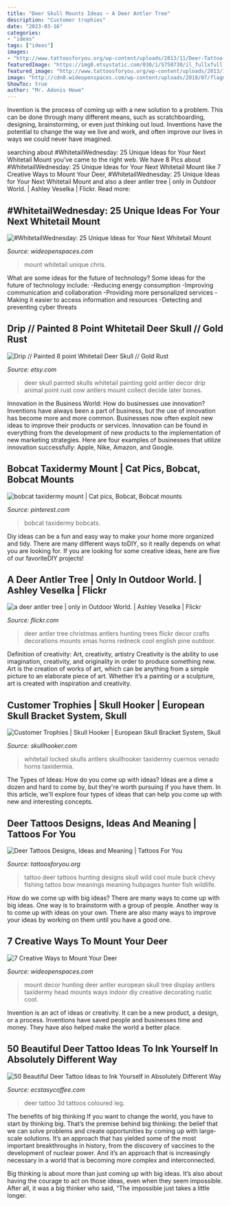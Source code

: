 ```yaml
---
title: "Deer Skull Mounts Ideas ~ A Deer Antler Tree"
description: "Customer trophies"
date: "2023-03-16"
categories:
- "ideas"
tags: ["ideas"]
images:
- "http://www.tattoosforyou.org/wp-content/uploads/2013/11/Deer-Tattoo-Designs.jpg"
featuredImage: "https://img0.etsystatic.com/030/1/5758730/il_fullxfull.543747258_89el.jpg"
featured_image: "http://www.tattoosforyou.org/wp-content/uploads/2013/11/Deer-Tattoo-Designs.jpg"
image: "http://cdn0.wideopenspaces.com/wp-content/uploads/2018/07/flagmount1.jpg"
ShowToc: true
author: "Mr. Adonis Howe"
---
```



Invention is the process of coming up with a new solution to a problem. This can be done through many different means, such as scratchboarding, designing, brainstorming, or even just thinking out loud. Inventions have the potential to change the way we live and work, and often improve our lives in ways we could never have imagined.

	

		
searching about #WhitetailWednesday: 25 Unique Ideas for Your Next Whitetail Mount you've came to the right web. We have 8 Pics about #WhitetailWednesday: 25 Unique Ideas for Your Next Whitetail Mount like 7 Creative Ways to Mount Your Deer, #WhitetailWednesday: 25 Unique Ideas for Your Next Whitetail Mount and also a deer antler tree | only in Outdoor World. | Ashley Veselka | Flickr. Read more:
		
    
## #WhitetailWednesday: 25 Unique Ideas For Your Next Whitetail Mount

<img loading=lazy src="http://cdn0.wideopenspaces.com/wp-content/uploads/2018/07/flagmount1.jpg" onerror="this.onerror=null;this.src='https://tse2.mm.bing.net/th?id=OIP.tlSQ87cMuM9by5vPiKxDFgHaJ9&amp;pid=15.1';" alt="#WhitetailWednesday: 25 Unique Ideas for Your Next Whitetail Mount">

_Source: wideopenspaces.com_

>mount whitetail unique chris. 

	

What are some ideas for the future of technology?
Some ideas for the future of technology include: 
-Reducing energy consumption 
-Improving communication and collaboration 
-Providing more personalized services 
-Making it easier to access information and resources 
-Detecting and preventing cyber threats

    
## Drip // Painted 8 Point Whitetail Deer Skull // Gold Rust

<img loading=lazy src="https://img0.etsystatic.com/030/1/5758730/il_fullxfull.543747258_89el.jpg" onerror="this.onerror=null;this.src='https://tse1.mm.bing.net/th?id=OIP.UW1_rkIG3Xo5r3an05aIEQHaLJ&amp;pid=15.1';" alt="Drip // Painted 8 point Whitetail Deer Skull // Gold Rust">

_Source: etsy.com_

>deer skull painted skulls whitetail painting gold antler decor drip animal point rust cow antlers mount collect decide later bones. 

	

Innovation in the Business World: How do businesses use innovation?
Inventions have always been a part of business, but the use of innovation has become more and more common. Businesses now often exploit new ideas to improve their products or services. Innovation can be found in everything from the development of new products to the implementation of new marketing strategies. Here are four examples of businesses that utilize innovation successfully: Apple, Nike, Amazon, and Google.

    
## Bobcat Taxidermy Mount | Cat Pics, Bobcat, Bobcat Mounts

<img loading=lazy src="https://i.pinimg.com/736x/00/62/29/00622947238fb3daca1291a28029f1fb.jpg" onerror="this.onerror=null;this.src='https://tse3.mm.bing.net/th?id=OIP._HgRCdV8ijzuk6cigIKHjAHaFX&amp;pid=15.1';" alt="bobcat taxidermy mount | Cat pics, Bobcat, Bobcat mounts">

_Source: pinterest.com_

>bobcat taxidermy bobcats. 

	

Diy ideas can be a fun and easy way to make your home more organized and tidy. There are many different ways toDIY, so it really depends on what you are looking for. If you are looking for some creative ideas, here are five of our favoriteDIY projects!

    
## A Deer Antler Tree | Only In Outdoor World. | Ashley Veselka | Flickr

<img loading=lazy src="https://c2.staticflickr.com/4/3376/3292141470_c761bccef4_b.jpg" onerror="this.onerror=null;this.src='https://tse3.mm.bing.net/th?id=OIP.9RzwZ4LRGL5Igm7FyA0zbgHaJ4&amp;pid=15.1';" alt="a deer antler tree | only in Outdoor World. | Ashley Veselka | Flickr">

_Source: flickr.com_

>deer antler tree christmas antlers hunting trees flickr decor crafts decorations mounts xmas horns redneck cool english pine outdoor. 

	

Definition of creativity: Art, creativity, artistry
Creativity is the ability to use imagination, creativity, and originality in order to produce something new. Art is the creation of works of art, which can be anything from a simple picture to an elaborate piece of art. Whether it’s a painting or a sculpture, art is created with inspiration and creativity.

    
## Customer Trophies | Skull Hooker | European Skull Bracket System, Skull

<img loading=lazy src="http://www.skullhooker.com/wp-content/gallery/customer-trophies/locked-up.jpeg" onerror="this.onerror=null;this.src='https://tse2.mm.bing.net/th?id=OIP.frtkZv4eEVrUgg4NmUKvyQAAAA&amp;pid=15.1';" alt="Customer Trophies | Skull Hooker | European Skull Bracket System, Skull">

_Source: skullhooker.com_

>whitetail locked skulls antlers skullhooker taxidermy cuernos venado horns taxidermia. 

	

The Types of Ideas: How do you come up with ideas?
Ideas are a dime a dozen and hard to come by, but they're worth pursuing if you have them. In this article, we'll explore four types of ideas that can help you come up with new and interesting concepts.

    
## Deer Tattoos Designs, Ideas And Meaning | Tattoos For You

<img loading=lazy src="http://www.tattoosforyou.org/wp-content/uploads/2013/11/Deer-Tattoo-Designs.jpg" onerror="this.onerror=null;this.src='https://tse1.mm.bing.net/th?id=OIP.G0ww0DAQ7sWi3ZZFdiPBGQHaFj&amp;pid=15.1';" alt="Deer Tattoos Designs, Ideas and Meaning | Tattoos For You">

_Source: tattoosforyou.org_

>tattoo deer tattoos hunting designs skull wild cool mule buck chevy fishing tattos bow meanings meaning hubpages hunter fish wildlife. 

	

How do we come up with big ideas?
There are many ways to come up with big ideas. One way is to brainstorm with a group of people. Another way is to come up with ideas on your own. There are also many ways to improve your ideas by working on them until you have a good one.

    
## 7 Creative Ways To Mount Your Deer

<img loading=lazy src="http://cdn0.wideopenspaces.com/wp-content/uploads/2017/04/Mount-1.jpg" onerror="this.onerror=null;this.src='https://tse1.mm.bing.net/th?id=OIP.CscYpWs6oyxdh7NsL85JJAHaNK&amp;pid=15.1';" alt="7 Creative Ways to Mount Your Deer">

_Source: wideopenspaces.com_

>mount decor hunting deer antler european skull tree display antlers taxidermy head mounts ways indoor diy creative decorating rustic cool. 

	

Invention is an act of ideas or creativity. It can be a new product, a design, or a process. Inventions have saved people and businesses time and money. They have also helped make the world a better place.

    
## 50 Beautiful Deer Tattoo Ideas To Ink Yourself In Absolutely Different Way

<img loading=lazy src="https://i1.wp.com/www.ecstasycoffee.com/wp-content/uploads/2017/05/Coloured-3D-Deer-Tattoo.jpg?resize=600%2C867" onerror="this.onerror=null;this.src='https://tse2.mm.bing.net/th?id=OIP.5ny9lUetTI-ScSzSMrMtOwHaKs&amp;pid=15.1';" alt="50 Beautiful Deer Tattoo Ideas to Ink Yourself in Absolutely Different Way">

_Source: ecstasycoffee.com_

>deer tattoo 3d tattoos coloured leg. 

	

The benefits of big thinking
If you want to change the world, you have to start by thinking big. That’s the premise behind big thinking: the belief that we can solve problems and create opportunities by coming up with large-scale solutions.
It’s an approach that has yielded some of the most important breakthroughs in history, from the discovery of vaccines to the development of nuclear power. And it’s an approach that is increasingly necessary in a world that is becoming more complex and interconnected.

Big thinking is about more than just coming up with big ideas. It’s also about having the courage to act on those ideas, even when they seem impossible. After all, it was a big thinker who said, “The impossible just takes a little longer.

